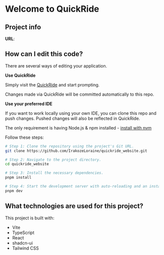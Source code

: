 # Welcome to QuickRide

## Project info

**URL**: 

## How can I edit this code?

There are several ways of editing your application.

**Use QuickRide**

Simply visit the [QuickRide]() and start prompting.

Changes made via QuickRide will be committed automatically to this repo.

**Use your preferred IDE**

If you want to work locally using your own IDE, you can clone this repo and push changes. Pushed changes will also be reflected in QuickRide.

The only requirement is having Node.js & npm installed - [install with nvm](https://github.com/nvm-sh/nvm#installing-and-updating)

Follow these steps:

```sh
# Step 1: Clone the repository using the project's Git URL.
git clone https://github.com/IrakozeLoraine/quickride_website.git

# Step 2: Navigate to the project directory.
cd quickride_website

# Step 3: Install the necessary dependencies.
pnpm install

# Step 4: Start the development server with auto-reloading and an instant preview.
pnpm dev
```

## What technologies are used for this project?

This project is built with:

- Vite
- TypeScript
- React
- shadcn-ui
- Tailwind CSS
